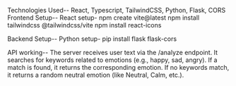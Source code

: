 Technologies Used-- React, Typescript, TailwindCSS, Python, Flask, CORS
Frontend Setup--
React setup-  npm create vite@latest
              npm install tailwindcss @tailwindcss/vite
              npm install react-icons

Backend Setup--
Python setup-  pip install flask flask-cors


API working-- The server receives user text via the /analyze endpoint.
              It searches for keywords related to emotions (e.g., happy, sad, angry).
              If a match is found, it returns the corresponding emotion.
              If no keywords match, it returns a random neutral emotion (like Neutral, Calm, etc.).





